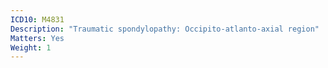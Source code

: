 ```yaml
---
ICD10: M4831
Description: "Traumatic spondylopathy: Occipito-atlanto-axial region"
Matters: Yes
Weight: 1
---
```


